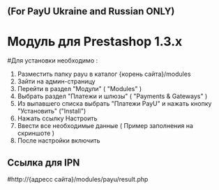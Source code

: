 (For PayU Ukraine and Russian ONLY)
-------

Модуль для Prestashop 1.3.х
=========

#Для установки необходимо : 

1. Разместить папку payu в каталог {корень сайта}/modules
2. Зайти на админ-страницу
3. Перейти в раздел "Модули" ( "Modules" )
4. Выбрать раздел "Платежи и шлюзы" ( "Payments & Gateways" )
5. Из выпавшего списка выбрать "Платежи PayU" и нажать кнопку "Установить" ("Install")
6. Нажать ссылку Настроить
7. Ввести все необходимые данные ( Пример заполнения на скриншоте )
8. После настройки включить


Ссылка для IPN 
------
#http://{адресс сайта}/modules/payu/result.php

